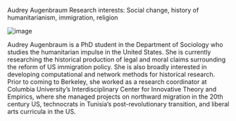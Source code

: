 Audrey Augenbraum
Research interests: Social change, history of humanitarianism, immigration, religion

![image](https://github.com/audreyaugenbraum/audreyaugenbraum.github.io/web_headshot.png)

Audrey Augenbraum is a PhD student in the Department of Sociology who studies the humanitarian impulse in the United States. She is currently researching the historical production of legal and moral claims surrounding the reform of US immigration policy. She is also broadly interested in developing computational and network methods for historical research. Prior to coming to Berkeley, she worked as a research coordinator at Columbia University’s Interdisciplinary Center for Innovative Theory and Empirics, where she managed projects on northward migration in the 20th century US, technocrats in Tunisia’s post-revolutionary transition, and liberal arts curricula in the US.
